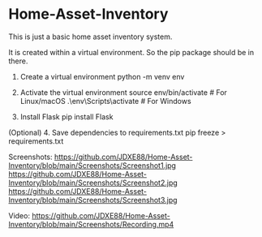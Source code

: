 # Home-Asset-Inventory
This is just a basic home asset inventory system.

It is created within a virtual environment. So the pip package should be in there.

1. Create a virtual environment
python -m venv env

2. Activate the virtual environment
source env/bin/activate  # For Linux/macOS
.\env\Scripts\activate  # For Windows

3. Install Flask
pip install Flask

(Optional) 4. Save dependencies to requirements.txt
pip freeze > requirements.txt

Screenshots:
https://github.com/JDXE88/Home-Asset-Inventory/blob/main/Screenshots/Screenshot1.jpg
https://github.com/JDXE88/Home-Asset-Inventory/blob/main/Screenshots/Screenshot2.jpg
https://github.com/JDXE88/Home-Asset-Inventory/blob/main/Screenshots/Screenshot3.jpg

Video:
https://github.com/JDXE88/Home-Asset-Inventory/blob/main/Screenshots/Recording.mp4

